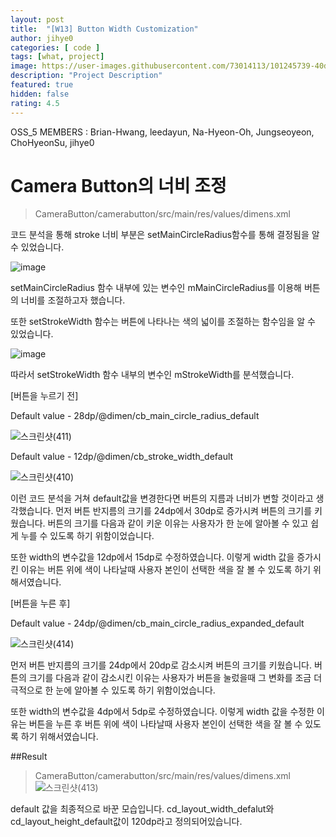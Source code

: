 ```yaml
---   
layout: post   
title:  "[W13] Button Width Customization"   
author: jihye0
categories: [ code ]   
tags: [what, project]
image: https://user-images.githubusercontent.com/73014113/101245739-40dcf300-3752-11eb-9412-fd500bb743a9.png
description: "Project Description"   
featured: true   
hidden: false
rating: 4.5
---   
```


OSS_5 MEMBERS : Brian-Hwang, leedayun, Na-Hyeon-Oh, Jungseoyeon, ChoHyeonSu, jihye0

# Camera Button의 너비 조정

> CameraButton/camerabutton/src/main/res/values/dimens.xml

 코드 분석을 통해 stroke 너비 부분은 setMainCircleRadius함수를 통해 결정됨을 알 수 있었습니다. 
 
 
 ![image](https://user-images.githubusercontent.com/73014113/101247123-b6e55800-375a-11eb-9f2f-7dd6392fd1db.png)
 
setMainCircleRadius 함수 내부에 있는 변수인 mMainCircleRadius를 이용해 버튼의 너비를 조절하고자 했습니다. 


또한 setStrokeWidth 함수는 버튼에 나타나는 색의 넓이를 조절하는 함수임을 알 수 있었습니다. 

![image](https://user-images.githubusercontent.com/73014113/101247160-0035a780-375b-11eb-896b-6b67c62a676b.png)

따라서 setStrokeWidth 함수 내부의 변수인 mStrokeWidth를 분석했습니다. 



[버튼을 누르기 전]

Default value - 28dp/@dimen/cb_main_circle_radius_default

![스크린샷(411)](https://user-images.githubusercontent.com/73014113/101245739-40dcf300-3752-11eb-9412-fd500bb743a9.png)

Default value - 12dp/@dimen/cb_stroke_width_default

![스크린샷(410)](https://user-images.githubusercontent.com/73014113/101245801-bcd73b00-3752-11eb-971c-8278e65bda55.png)

이런 코드 분석을 거쳐 default값을 변경한다면 버튼의 지름과 너비가 변할 것이라고 생각했습니다. 
먼저 버튼 반지름의 크기를 24dp에서 30dp로 증가시켜 버튼의 크기를 키웠습니다. 
버튼의 크기를 다음과 같이 키운 이유는 사용자가 한 눈에 알아볼 수 있고 쉽게 누를 수 있도록 하기 위함이었습니다. 

 또한 width의 변수값을 12dp에서 15dp로 수정하였습니다. 
이렇게 width 값을 증가시킨 이유는 버튼 위에 색이 나타날때 사용자 본인이 선택한 색을 잘 볼 수 있도록 하기 위해서였습니다.


[버튼을 누른 후]


Default value - 24dp/@dimen/cb_main_circle_radius_expanded_default

![스크린샷(414)](https://user-images.githubusercontent.com/73014113/101245856-163f6a00-3753-11eb-8b52-4d0d76cb4609.png)


 먼저 버튼 반지름의 크기를 24dp에서 20dp로 감소시켜 버튼의 크기를 키웠습니다. 
버튼의 크기를 다음과 같이 감소시킨 이유는 사용자가 버튼을 눌렀을때 그 변화를 조금 더 극적으로 한 눈에 알아볼 수 있도록 하기 위함이었습니다. 

 또한 width의 변수값을 4dp에서 5dp로 수정하였습니다. 
이렇게 width 값을 수정한 이유는 버튼을 누른 후 버튼 위에 색이 나타날때 사용자 본인이 선택한 색을 잘 볼 수 있도록 하기 위해서였습니다.


##Result
>CameraButton/camerabutton/src/main/res/values/dimens.xml
![스크린샷(413)](https://user-images.githubusercontent.com/73014113/101245922-6e766c00-3753-11eb-8abc-6c0974379545.png)

default 값을 최종적으로 바꾼 모습입니다.
cd_layout_width_defalut와 cd_layout_height_default값이 120dp라고 정의되어있습니다. 

